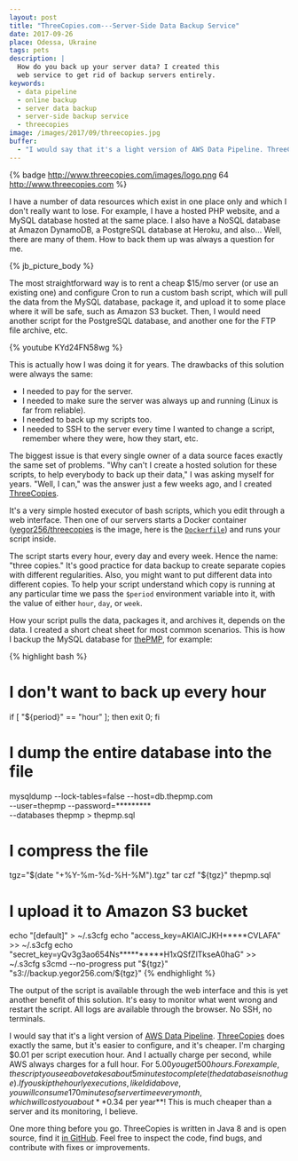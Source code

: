 ```yaml
---
layout: post
title: "ThreeCopies.com---Server-Side Data Backup Service"
date: 2017-09-26
place: Odessa, Ukraine
tags: pets
description: |
  How do you back up your server data? I created this
  web service to get rid of backup servers entirely.
keywords:
  - data pipeline
  - online backup
  - server data backup
  - server-side backup service
  - threecopies
image: /images/2017/09/threecopies.jpg
buffer:
  - "I would say that it's a light version of AWS Data Pipeline. ThreeCopies does exactly the same, but it's easier to configure, and it's cheaper"
---
```


{% badge http://www.threecopies.com/images/logo.png 64 http://www.threecopies.com %}

I have a number of data resources which exist in one place only and which
I don't really want to lose. For example, I have a hosted PHP website,
and a MySQL database hosted at the same place. I also have
a NoSQL database at Amazon DynamoDB, a PostgreSQL database at
Heroku, and also... Well, there are many of them. How to back them up was always a
question for me.

<!--more-->

{% jb_picture_body %}

The most straightforward way is to rent a cheap $15/mo server
(or use an existing one) and configure Cron to run a custom bash
script, which will pull the data from the MySQL database, package it,
and upload it to some place where it will be safe, such as Amazon S3
bucket. Then, I would need another script for the PostgreSQL database, and another one
for the FTP file archive, etc.

{% youtube KYd24FN58wg %}

This is actually how I was doing it for years. The drawbacks
of this solution were always the same:

  * I needed to pay for the server.
  * I needed to make sure the server was always up and running (Linux is far from reliable).
  * I needed to back up my scripts too.
  * I needed to SSH to the server every time I wanted to change a script, remember where they were, how they start, etc.

The biggest issue is that every single owner of a data source faces
exactly the same set of problems. "Why can't I create a hosted solution for
these scripts, to help everybody to back up their data," I was asking myself
for years. "Well, I can," was the answer just a few weeks ago, and
I created [ThreeCopies](http://www.threecopies.com).

It's a very simple hosted executor of bash scripts, which you edit
through a web interface. Then one of our servers starts a Docker
container ([yegor256/threecopies](https://hub.docker.com/r/yegor256/threecopies/) is the image, here is the
[`Dockerfile`](https://github.com/yegor256/threecopies/blob/master/src/docker/Dockerfile))
and runs your script inside.

The script starts every hour, every day and every week.
Hence the name: "three copies." It's good practice for data backup
to create separate copies with different regularities. Also, you might want to put
different data into different copies. To help your script understand which
copy is running at any particular time we pass the `$period` environment variable into it, with
the value of either `hour`, `day`, or `week`.

How your script pulls the data, packages it, and archives it, depends on the
data. I created a short cheat sheet for most common scenarios. This is how
I backup the MySQL database for [thePMP](http://www.thepmp.com), for example:

{% highlight bash %}
# I don't want to back up every hour
if [ "${period}" == "hour" ]; then exit 0; fi

# I dump the entire database into the file
mysqldump --lock-tables=false --host=db.thepmp.com \
  --user=thepmp --password=********* \
  --databases thepmp > thepmp.sql

# I compress the file
tgz="$(date "+%Y-%m-%d-%H-%M").tgz"
tar czf "${tgz}" thepmp.sql

# I upload it to Amazon S3 bucket
echo "[default]" > ~/.s3cfg
echo "access_key=AKIAICJKH*****CVLAFA" >> ~/.s3cfg
echo "secret_key=yQv3g3ao654Ns**********H1xQSfZlTkseA0haG" >> ~/.s3cfg
s3cmd --no-progress put "${tgz}" "s3://backup.yegor256.com/${tgz}"
{% endhighlight %}

The output of the script is available through the web interface and this
is yet another benefit of this solution. It's easy to monitor what went
wrong and restart the script. All logs are available through the browser. No
SSH, no terminals.

I would say that it's a light version of
[AWS Data Pipeline](https://aws.amazon.com/datapipeline/). [ThreeCopies](http://www.threecopies.com)
does exactly the same, but it's easier to configure, and it's cheaper.
I'm charging $0.01 per script execution hour. And I actually charge
per second, while AWS always charges for a full hour. For $5.00 you get
500 hours. For example, the script you see above takes about 5 minutes
to complete (the database is not huge). If you skip the hourly executions, like I did above, you
will consume 170 minutes of server time every month, which will cost you about
**$0.34 per year**! This is much cheaper than a server and
its monitoring, I believe.

One more thing before you go. ThreeCopies is written in Java&nbsp;8 and is open source,
find it [in GitHub](https://github.com/yegor256/threecopies). Feel free to
inspect the code, find bugs, and contribute with fixes or improvements.
